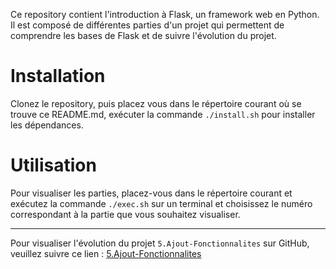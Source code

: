 Ce repository contient l'introduction à Flask, un framework web en Python. Il est composé de différentes parties d'un projet qui permettent de comprendre les bases de Flask et de suivre l'évolution du projet.

# Installation

Clonez le repository, puis placez vous dans le répertoire courant où se trouve ce README.md, exécuter la commande `./install.sh` pour installer les dépendances.

# Utilisation

Pour visualiser les parties, placez-vous dans le répertoire courant et exécutez la commande `./exec.sh` sur un terminal et choisissez le numéro correspondant à la partie que vous souhaitez visualiser. 

--- 

Pour visualiser l'évolution du projet `5.Ajout-Fonctionnalites` sur GitHub, veuillez suivre ce lien : [5.Ajout-Fonctionnalites](https://github.com/NiksanNagarajah/ProjetFlask/tree/main)

